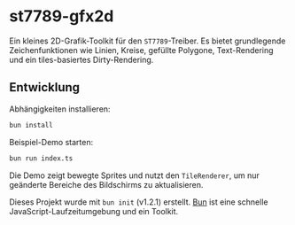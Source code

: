 # st7789-gfx2d

Ein kleines 2D-Grafik-Toolkit für den `ST7789`-Treiber.
Es bietet grundlegende Zeichenfunktionen wie Linien, Kreise,
gefüllte Polygone, Text-Rendering und ein tiles-basiertes
Dirty-Rendering.

## Entwicklung

Abhängigkeiten installieren:

```bash
bun install
```

Beispiel-Demo starten:

```bash
bun run index.ts
```

Die Demo zeigt bewegte Sprites und nutzt den `TileRenderer`,
um nur geänderte Bereiche des Bildschirms zu aktualisieren.

Dieses Projekt wurde mit `bun init` (v1.2.1) erstellt. [Bun](https://bun.sh)
ist eine schnelle JavaScript-Laufzeitumgebung und ein Toolkit.
